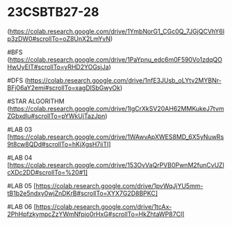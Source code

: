 # 23CSBTB27-28

(https://colab.research.google.com/drive/1YmbNorG1_CGc0Q_7JGjQCVhY6lp3zDW0#scrollTo=oZ8UnX2LmYvN)

#BFS
(https://colab.research.google.com/drive/1PaYpnu_edc6m0F590Vo1zdqQOHwUyEIT#scrollTo=yRHD2YOGsjJa)

#DFS
(https://colab.research.google.com/drive/1nfE3JUsb_oLYtv2MYBNr-BFj06aY2emi#scrollTo=xagDlSbGwyOk)

#STAR ALGORITHM
(https://colab.research.google.com/drive/1lgCrXkSV20AH62MMKukeJ7tvmZGbxdlu#scrollTo=pYWkUjTazJpn)

#LAB 03
[https://colab.research.google.com/drive/1WAwvApXWES8MD_6X5yNuwRs9t8cw8QDd#scrollTo=hKjXgsH7iiTl]

#LAB 04
[https://colab.research.google.com/drive/153OvVaQrPVB0PwnM2funCvUZlcXDc2DD#scrollTo=%20#1]

#LAB 05
[https://colab.research.google.com/drive/1pvWqJjYU5mm-tB1b2e5ndxy0wjZnDKrB#scrollTo=XYX7G2D8BPKC]

#LAB 06
[https://colab.research.google.com/drive/1tcAx-2PhHpfzkympcZzYWmNfpio0rHxG#scrollTo=HkZhtaWP87Cl]
